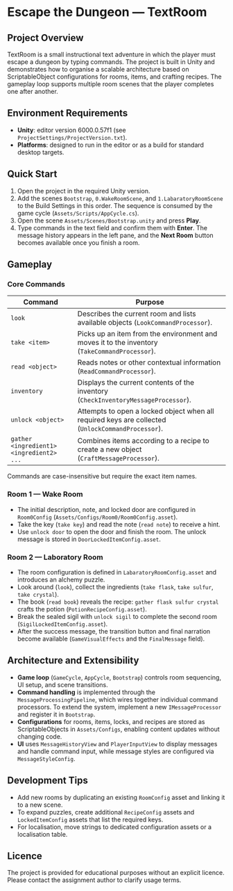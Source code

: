 # Escape the Dungeon — TextRoom

## Project Overview
TextRoom is a small instructional text adventure in which the player must escape a dungeon by typing commands. The project is built in Unity and demonstrates how to organise a scalable architecture based on ScriptableObject configurations for rooms, items, and crafting recipes. The gameplay loop supports multiple room scenes that the player completes one after another.

## Environment Requirements
- **Unity**: editor version 6000.0.57f1 (see `ProjectSettings/ProjectVersion.txt`).
- **Platforms**: designed to run in the editor or as a build for standard desktop targets.

## Quick Start
1. Open the project in the required Unity version.
2. Add the scenes `Bootstrap`, `0.WakeRoomScene`, and `1.LabaratoryRoomScene` to the Build Settings in this order. The sequence is consumed by the game cycle (`Assets/Scripts/AppCycle.cs`).
3. Open the scene `Assets/Scenes/Bootstrap.unity` and press **Play**.
4. Type commands in the text field and confirm them with **Enter**. The message history appears in the left pane, and the **Next Room** button becomes available once you finish a room.

## Gameplay
### Core Commands
| Command | Purpose |
| --- | --- |
| `look` | Describes the current room and lists available objects (`LookCommandProcessor`). |
| `take <item>` | Picks up an item from the environment and moves it to the inventory (`TakeCommandProcessor`). |
| `read <object>` | Reads notes or other contextual information (`ReadCommandProcessor`). |
| `inventory` | Displays the current contents of the inventory (`CheckInventoryMessageProcessor`). |
| `unlock <object>` | Attempts to open a locked object when all required keys are collected (`UnlockCommandProcessor`). |
| `gather <ingredient1> <ingredient2> ...` | Combines items according to a recipe to create a new object (`CraftMessageProcessor`). |

Commands are case-insensitive but require the exact item names.

### Room 1 — Wake Room
- The initial description, note, and locked door are configured in `Room0Config` (`Assets/Configs/Room0/Room0Config.asset`).
- Take the key (`take key`) and read the note (`read note`) to receive a hint.
- Use `unlock door` to open the door and finish the room. The unlock message is stored in `DoorLockedItemConfig.asset`.

### Room 2 — Laboratory Room
- The room configuration is defined in `LabaratoryRoomConfig.asset` and introduces an alchemy puzzle.
- Look around (`look`), collect the ingredients (`take flask`, `take sulfur`, `take crystal`).
- The book (`read book`) reveals the recipe: `gather flask sulfur crystal` crafts the potion (`PotionRecipeConfig.asset`).
- Break the sealed sigil with `unlock sigil` to complete the second room (`SigilLockedItemConfig.asset`).
- After the success message, the transition button and final narration become available (`GameVisualEffects` and the `FinalMessage` field).

## Architecture and Extensibility
- **Game loop** (`GameCycle`, `AppCycle`, `Bootstrap`) controls room sequencing, UI setup, and scene transitions.
- **Command handling** is implemented through the `MessageProcessingPipeline`, which wires together individual command processors. To extend the system, implement a new `IMessageProcessor` and register it in `Bootstrap`.
- **Configurations** for rooms, items, locks, and recipes are stored as ScriptableObjects in `Assets/Configs`, enabling content updates without changing code.
- **UI** uses `MessageHistoryView` and `PlayerInputView` to display messages and handle command input, while message styles are configured via `MessageStyleConfig`.

## Development Tips
- Add new rooms by duplicating an existing `RoomConfig` asset and linking it to a new scene.
- To expand puzzles, create additional `RecipeConfig` assets and `LockedItemConfig` assets that list the required keys.
- For localisation, move strings to dedicated configuration assets or a localisation table.

## Licence
The project is provided for educational purposes without an explicit licence. Please contact the assignment author to clarify usage terms.
